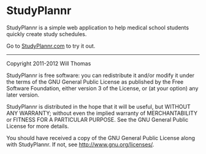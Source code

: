 StudyPlannr
====================

StudyPlannr is a simple web application to help medical school students quickly create study schedules.

Go to [StudyPlannr.com](http://www.StudyPlannr.com) to try it out.

-------------

Copyright 2011-2012 Will Thomas

StudyPlannr is free software: you can redistribute it and/or modify
it under the terms of the GNU General Public License as published by
the Free Software Foundation, either version 3 of the License, or
(at your option) any later version.

StudyPlannr is distributed in the hope that it will be useful,
but WITHOUT ANY WARRANTY; without even the implied warranty of
MERCHANTABILITY or FITNESS FOR A PARTICULAR PURPOSE. See the
GNU General Public License for more details.

You should have received a copy of the GNU General Public License
along with StudyPlannr. If not, see <http://www.gnu.org/licenses/>.
